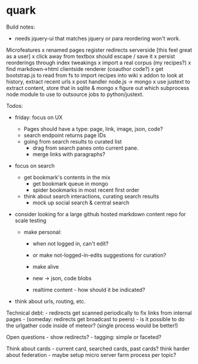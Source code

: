 quark
=====

Build notes:
 - needs jquery-ui that matches jquery or para reordering won't work.

Microfeatures
 x renamed pages register redirects serverside [this feel great as a user]
 x click away from textbox should escape / save it
 x persist reorderings through index tweakings
 x import a real corpus (my recipes?)
 x find markdown->html clientside renderer (coauthor code?)
 x get bootstrap.js to read from fs to import recipes into wiki
 x addon to look at history, extract recent urls
 x post handler node.js -> mongo
 x use justext to extract content, store that in sqlite & mongo
 x figure out which subprocess node module to use to outsource jobs to python/justext.

Todos:

- friday: focus on UX
  - Pages should have a type: page, link, image, json, code?
  - search endpoint returns page IDs
  - going from search results to curated list
    - drag from search panes onto current pane.
    - merge links with paragraphs?

 - focus on search

	 - get bookmark's contents in the mix
	 	- get bookmark queue in mongo
	 	- spider bookmarks in most recent first order
   - think about search interactions, curating search results
	 - mock up social search & central search

- consider looking for a large github hosted markdown content repo for scale testing

  - make personal:
	  - when not logged in, can't edit?
	  - or make not-logged-in-edits suggestions for curation?
	 	
	- make alive
	 - new -> json, code blobs
	 - realtime content - how should it be indicated?

 - think about urls, routing, etc.
 
Technical debt:
	- redirects get scanned periodically to fix links from internal pages
	- (someday: redirects get broadcast to peers)
	- is it possible to do the urlgather code inside of meteor? (single process would be better!)

Open questions
	- show redirects?
	- tagging: simple or faceted?

Think about cards - current card, searched cards, past cards?
think harder about federation - maybe setup micro server farm process per topic?
